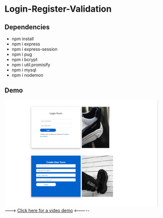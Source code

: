# Login-Register-Validation

## Dependencies
* npm install
* npm i express
* npm i express-session
* npm i pug
* npm i bcrypt
* npm i util.promisify
* npm i mysql
* npm i nodemon

## Demo
![](public/img/demo.PNG)
---> <a href="https://drive.google.com/file/d/1cuw99cYagg9yl8ec8RHETv_KmBBBX7ZB/view">Click here for a video demo</a> <-----
